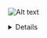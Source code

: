![Alt text](https://g.gravizo.com/source/lattice1?https%3A%2F%2Fraw.githubusercontent.com%2Faltoxml%2Fboard%2Fgh-pages%2Fmisc%2Flattice.md) 
<summary></summary>
<details>
lattice1
  digraph G {
    size ="4,4";
    main [shape=box];
    main -> parse [weight=8];
    parse -> execute;
    main -> init [style=dotted];
    main -> cleanup;
    execute -> { make_string; printf};
    init -> make_string;
    edge [color=red];
    main -> printf [style=bold,label="100 times"];
    make_string [label="make a string"];
    node [shape=box,style=filled,color=".7 .3 1.0"];
    execute -> compare;
  }
lattice1
</details>
